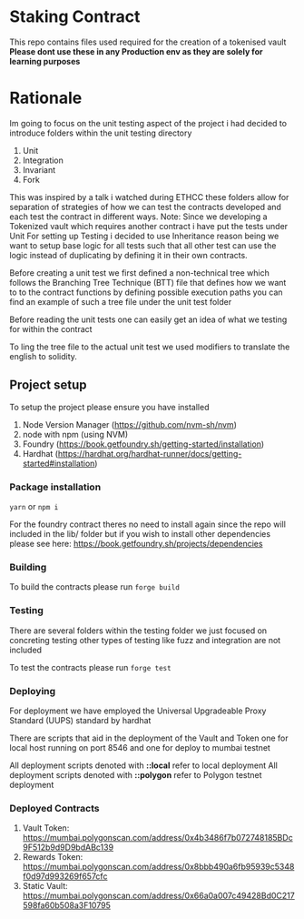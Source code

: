# Staking Contract

This repo contains files used required for the creation of a tokenised vault **Please dont use these in any Production env as they are solely for learning purposes**

# Rationale

Im going to focus on the unit testing aspect of the project i had decided to introduce folders within the unit testing directory

1. Unit
2. Integration
3. Invariant
4. Fork

This was inspired by a talk i watched during ETHCC these folders allow for separation of strategies of how we can test the contracts developed and each test the contract in different ways.
Note: Since we developing a Tokenized vault which requires another contract i have put the tests under Unit
For setting up Testing i decided to use Inheritance reason being we want to setup base logic for all tests such that all other test can use the logic instead of duplicating by defining it in their own contracts.

Before creating a unit test we first defined a non-technical tree which follows the Branching Tree Technique (BTT) file that defines how we want to to the contract functions by defining possible execution paths you can find an example of such a tree file under the unit test folder

Before reading the unit tests one can easily get an idea of what we testing for within the contract

To ling the tree file to the actual unit test we used modifiers to translate the english to solidity.

## Project setup

To setup the project please ensure you have installed

1. Node Version Manager (https://github.com/nvm-sh/nvm)
2. node with npm (using NVM)
3. Foundry (https://book.getfoundry.sh/getting-started/installation)
4. Hardhat (https://hardhat.org/hardhat-runner/docs/getting-started#installation)

### Package installation

`yarn` or `npm i`

For the foundry contract theres no need to install again since the repo will included in the lib/ folder but if you wish to install other dependencies please see here:
https://book.getfoundry.sh/projects/dependencies

### Building

To build the contracts please run
`forge build`

### Testing

There are several folders within the testing folder we just focused on concreting testing other types of testing like fuzz and integration are not included

To test the contracts please run
`forge test`

### Deploying

For deployment we have employed the Universal Upgradeable Proxy Standard (UUPS) standard by hardhat

There are scripts that aid in the deployment of the Vault and Token one for local host running on port 8546 and one for deploy to mumbai testnet

All deployment scripts denoted with **::local** refer to local deployment
All deployment scripts denoted with **::polygon** refer to Polygon testnet deployment


### Deployed Contracts

1. Vault Token: https://mumbai.polygonscan.com/address/0x4b3486f7b072748185BDc9F512b9d9D9bdABc139
2. Rewards Token: https://mumbai.polygonscan.com/address/0x8bbb490a6fb95939c5348f0d97d993269f657cfc
3. Static Vault: https://mumbai.polygonscan.com/address/0x66a0a007c49428Bd0C217598fa60b508a3F10795


